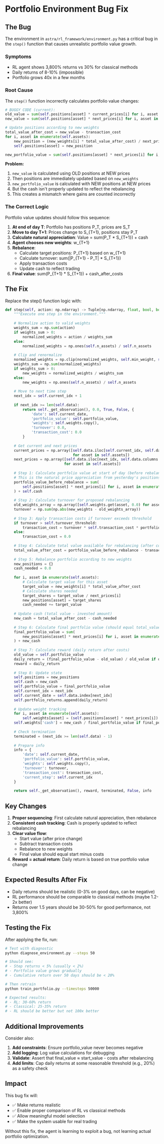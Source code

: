 # Portfolio Environment Bug Fix

## The Bug

The environment in `astra/rl_framework/environment.py` has a critical bug in the `step()` function that causes unrealistic portfolio value growth.

### Symptoms
- RL agent shows 3,800% returns vs 30% for classical methods
- Daily returns of 8-10% (impossible)
- Portfolio grows 40x in a few months

### Root Cause

The `step()` function incorrectly calculates portfolio value changes:

```python
# BUGGY CODE (current):
old_value = sum(self.positions[asset] * current_prices[i] for i, asset in enumerate(self.assets)) + self.cash
new_value = sum(self.positions[asset] * next_prices[i] for i, asset in enumerate(self.assets)) + self.cash

# Update positions according to new weights
total_value_after_cost = new_value - transaction_cost
for i, asset in enumerate(self.assets):
    new_position = (new_weights[i] * total_value_after_cost) / next_prices[i]
    self.positions[asset] = new_position

new_portfolio_value = sum(self.positions[asset] * next_prices[i] for i, asset in enumerate(self.assets)) + self.cash
```

**Problem:**
1. `new_value` is calculated using OLD positions at NEW prices
2. Then positions are immediately updated based on `new_weights`
3. `new_portfolio_value` is calculated with NEW positions at NEW prices
4. But the cash isn't properly updated to reflect the rebalancing
5. This creates a mismatch where gains are counted incorrectly

### The Correct Logic

Portfolio value updates should follow this sequence:

1. **At end of day T**: Portfolio has positions P_T, prices are S_T
2. **Move to day T+1**: Prices change to S_{T+1}, positions stay P_T
3. **Calculate natural appreciation**: Value = sum(P_T * S_{T+1}) + cash
4. **Agent chooses new weights**: w_{T+1}
5. **Rebalance**: 
   - Calculate target positions: P_{T+1} based on w_{T+1}
   - Calculate turnover: sum(|P_{T+1} - P_T| * S_{T+1})
   - Apply transaction costs
   - Update cash to reflect trading
6. **Final value**: sum(P_{T+1} * S_{T+1}) + cash_after_costs

## The Fix

Replace the step() function logic with:

```python
def step(self, action: np.ndarray) -> Tuple[np.ndarray, float, bool, bool, Dict]:
    """Execute one step in the environment."""
    
    # Normalize action to valid weights
    weights_sum = np.sum(action)
    if weights_sum > 0:
        normalized_weights = action / weights_sum
    else:
        normalized_weights = np.ones(self.n_assets) / self.n_assets
    
    # Clip and renormalize
    normalized_weights = np.clip(normalized_weights, self.min_weight, self.max_weight)
    weights_sum = np.sum(normalized_weights)
    if weights_sum > 0:
        new_weights = normalized_weights / weights_sum
    else:
        new_weights = np.ones(self.n_assets) / self.n_assets
    
    # Move to next time step
    next_idx = self.current_idx + 1
    
    if next_idx >= len(self.data):
        return self._get_observation(), 0.0, True, False, {
            'date': self.current_date,
            'portfolio_value': self.portfolio_value,
            'weights': self.weights.copy(),
            'turnover': 0.0,
            'transaction_cost': 0.0
        }
    
    # Get current and next prices
    current_prices = np.array([self.data.iloc[self.current_idx, self.data.columns.get_loc(f"{asset}_close")] 
                               for asset in self.assets])
    next_prices = np.array([self.data.iloc[next_idx, self.data.columns.get_loc(f"{asset}_close")] 
                           for asset in self.assets])
    
    # Step 1: Calculate portfolio value at start of day (before rebalancing)
    # This is the natural price appreciation from yesterday's positions
    portfolio_value_before_rebalance = sum(
        self.positions[asset] * next_prices[i] for i, asset in enumerate(self.assets)
    ) + self.cash
    
    # Step 2: Calculate turnover for proposed rebalancing
    old_weights_array = np.array([self.weights.get(asset, 0.0) for asset in self.assets])
    turnover = np.sum(np.abs(new_weights - old_weights_array))
    
    # Step 3: Apply transaction costs if turnover exceeds threshold
    if turnover > self.turnover_threshold:
        transaction_cost = turnover * self.transaction_cost * portfolio_value_before_rebalance
    else:
        transaction_cost = 0.0
    
    # Step 4: Calculate total value available for rebalancing (after costs)
    total_value_after_cost = portfolio_value_before_rebalance - transaction_cost
    
    # Step 5: Rebalance portfolio according to new weights
    new_positions = {}
    cash_needed = 0.0
    
    for i, asset in enumerate(self.assets):
        # Calculate target value for this asset
        target_value = new_weights[i] * total_value_after_cost
        # Calculate shares needed
        target_shares = target_value / next_prices[i]
        new_positions[asset] = target_shares
        cash_needed += target_value
    
    # Update cash (total value - invested amount)
    new_cash = total_value_after_cost - cash_needed
    
    # Step 6: Calculate final portfolio value (should equal total_value_after_cost)
    final_portfolio_value = sum(
        new_positions[asset] * next_prices[i] for i, asset in enumerate(self.assets)
    ) + new_cash
    
    # Step 7: Calculate reward (daily return after costs)
    old_value = self.portfolio_value
    daily_return = (final_portfolio_value - old_value) / old_value if old_value > 0 else 0.0
    reward = daily_return
    
    # Step 8: Update state
    self.positions = new_positions
    self.cash = new_cash
    self.portfolio_value = final_portfolio_value
    self.current_idx = next_idx
    self.current_date = self.data.index[next_idx]
    self.portfolio_returns.append(daily_return)
    
    # Update weight tracking
    for i, asset in enumerate(self.assets):
        self.weights[asset] = (self.positions[asset] * next_prices[i]) / final_portfolio_value if final_portfolio_value > 0 else 0.0
    self.weights['cash'] = new_cash / final_portfolio_value if final_portfolio_value > 0 else 0.0
    
    # Check termination
    terminated = (next_idx >= len(self.data) - 1)
    
    # Prepare info
    info = {
        'date': self.current_date,
        'portfolio_value': self.portfolio_value,
        'weights': self.weights.copy(),
        'turnover': turnover,
        'transaction_cost': transaction_cost,
        'current_step': self.current_idx
    }
    
    return self._get_observation(), reward, terminated, False, info
```

## Key Changes

1. **Proper sequencing**: First calculate natural appreciation, then rebalance
2. **Consistent cash tracking**: Cash is properly updated to reflect rebalancing
3. **Clear value flow**: 
   - Start value (after price change)
   - Subtract transaction costs
   - Rebalance to new weights
   - Final value should equal start minus costs
4. **Reward = actual return**: Daily return is based on true portfolio value change

## Expected Results After Fix

- Daily returns should be realistic (0-3% on good days, can be negative)
- RL performance should be comparable to classical methods (maybe 1.2-2x better)
- Returns over 1.5 years should be 30-50% for good performance, not 3,800%

## Testing the Fix

After applying the fix, run:

```bash
# Test with diagnostic
python diagnose_environment.py --steps 50

# Should see:
# - Step returns < 5% (usually < 2%)
# - Portfolio value grows gradually
# - Cumulative return over 50 days should be < 20%

# Then retrain
python train_portfolio.py --timesteps 50000

# Expected results:
# - RL: 30-60% return
# - Classical: 25-35% return
# - RL should be better but not 100x better
```

## Additional Improvements

Consider also:

1. **Add constraints**: Ensure portfolio_value never becomes negative
2. **Add logging**: Log value calculations for debugging
3. **Validate**: Assert that final_value ≈ start_value - costs after rebalancing
4. **Add limits**: Cap daily returns at some reasonable threshold (e.g., 20%) as a safety check

## Impact

This bug fix will:
- ✅ Make returns realistic
- ✅ Enable proper comparison of RL vs classical methods
- ✅ Allow meaningful model selection
- ✅ Make the system usable for real trading

Without this fix, the agent is learning to exploit a bug, not learning actual portfolio optimization.
